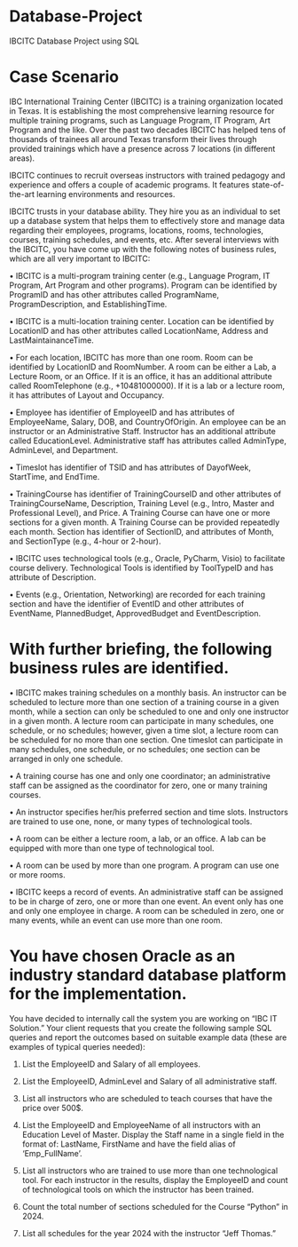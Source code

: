 # Database-Project
IBCITC Database Project using SQL

# Case Scenario
IBC International Training Center (IBCITC) is a training organization located in Texas. It is
establishing the most comprehensive learning resource for multiple training programs, such as
Language Program, IT Program, Art Program and the like. Over the past two decades IBCITC has
helped tens of thousands of trainees all around Texas transform their lives through provided trainings
which have a presence across 7 locations (in different areas).

IBCITC continues to recruit overseas instructors with trained pedagogy and experience and offers a
couple of academic programs. It features state-of-the-art learning environments and resources.

IBCITC trusts in your database ability. They hire you as an individual to set up a database system that
helps them to effectively store and manage data regarding their employees, programs, locations, rooms,
technologies, courses, training schedules, and events, etc. After several interviews with the IBCITC,
you have come up with the following notes of business rules, which are all very important to IBCITC:

• IBCITC is a multi-program training center (e.g., Language Program, IT Program, Art Program
and other programs). Program can be identified by ProgramID and has other attributes called
ProgramName, ProgramDescription, and EstablishingTime.

• IBCITC is a multi-location training center. Location can be identified by LocationID and has
other attributes called LocationName, Address and LastMaintainanceTime.

• For each location, IBCITC has more than one room. Room can be identified by LocationID and
RoomNumber. A room can be either a Lab, a Lecture Room, or an Office. If it is an office, it
has an additional attribute called RoomTelephone (e.g., +10481000000). If it is a lab or a lecture
room, it has attributes of Layout and Occupancy.

• Employee has identifier of EmployeeID and has attributes of EmployeeName, Salary, DOB,
and CountryOfOrigin. An employee can be an instructor or an Administrative Staff. Instructor
has an additional attribute called EducationLevel. Administrative staff has attributes called
AdminType, AdminLevel, and Department.

• Timeslot has identifier of TSID and has attributes of DayofWeek, StartTime, and EndTime.

• TrainingCourse has identifier of TrainingCourseID and other attributes of
TrainingCourseName, Description, Training Level (e.g., Intro, Master and Professional Level),
and Price. A Training Course can have one or more sections for a given month. A Training
Course can be provided repeatedly each month. Section has identifier of SectionID, and
attributes of Month, and SectionType (e.g., 4-hour or 2-hour).

• IBCITC uses technological tools (e.g., Oracle, PyCharm, Visio) to facilitate course delivery.
Technological Tools is identified by ToolTypeID and has attribute of Description.

• Events (e.g., Orientation, Networking) are recorded for each training section and have the
identifier of EventID and other attributes of EventName, PlannedBudget, ApprovedBudget and
EventDescription.

# With further briefing, the following business rules are identified.

• IBCITC makes training schedules on a monthly basis. An instructor can be scheduled to lecture
more than one section of a training course in a given month, while a section can only be
scheduled to one and only one instructor in a given month. A lecture room can participate in
many schedules, one schedule, or no schedules; however, given a time slot, a lecture room can
be scheduled for no more than one section. One timeslot can participate in many schedules, one
schedule, or no schedules; one section can be arranged in only one schedule.

• A training course has one and only one coordinator; an administrative staff can be assigned as
the coordinator for zero, one or many training courses.

• An instructor specifies her/his preferred section and time slots. Instructors are trained to use
one, none, or many types of technological tools.

• A room can be either a lecture room, a lab, or an office. A lab can be equipped with more than
one type of technological tool.

• A room can be used by more than one program. A program can use one or more rooms.

• IBCITC keeps a record of events. An administrative staff can be assigned to be in charge of
zero, one or more than one event. An event only has one and only one employee in charge. A
room can be scheduled in zero, one or many events, while an event can use more than one room.

# You have chosen Oracle as an industry standard database platform for the implementation. 
You have decided to internally call the system you are working on “IBC IT Solution.” Your client requests that
you create the following sample SQL queries and report the outcomes based on suitable example data
(these are examples of typical queries needed):

1. List the EmployeeID and Salary of all employees.

2. List the EmployeeID, AdminLevel and Salary of all administrative staff.

3. List all instructors who are scheduled to teach courses that have the price over 500$.

4. List the EmployeeID and EmployeeName of all instructors with an Education Level of
Master. Display the Staff name in a single field in the format of: LastName, FirstName and
have the field alias of ‘Emp_FullName’.

5. List all instructors who are trained to use more than one technological tool. For each instructor
in the results, display the EmployeeID and count of technological tools on which the instructor
has been trained.

6. Count the total number of sections scheduled for the Course “Python” in 2024.

7. List all schedules for the year 2024 with the instructor “Jeff Thomas.”
